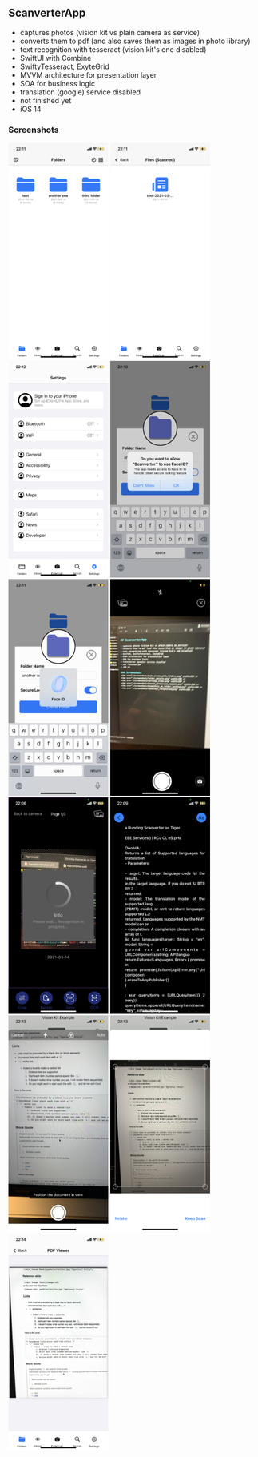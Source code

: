 ## ScanverterApp

* captures photos (vision kit vs plain camera as service) 
* converts them to pdf (and also saves them as images in photo library) 
* text recognition with tesseract (vision kit's one disabled)
* SwiftUI with Combine
* SwiftyTesseract, ExyteGrid
* MVVM architecture for presentation layer
* SOA for business logic
* translation (google) service disabled
* not finished yet
* iOS 14

### Screenshots
<img src="./screenshots/main_screen_with_folders.png" width=200 />
<img src="./screenshots/folder_details.png" width=200 />
<img src="./screenshots/settings_stubs.png" width=200 />
<img src="./screenshots/faceid_permission_request.png" width=200 />
<img src="./screenshots/biomethric_on_folder_locking.png" width=200 />
<img src="./screenshots/camera_screen.png" width=200 />
<img src="./screenshots/tesseract_recognition.png" width=200 />
<img src="./screenshots/recognition_result.png" width=200 />
<img src="./screenshots/visionkit_scan.png" width=200 />
<img src="./screenshots/visionkit_result.png" width=200 />
<img src="./screenshots/visionkit_pdf_view.png" width=200 />
